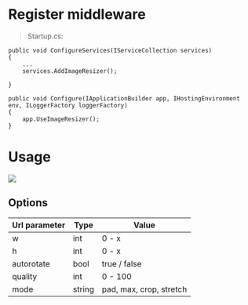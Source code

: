 # Register middleware

>Startup.cs: 

```
public void ConfigureServices(IServiceCollection services)
{
    ...
    services.AddImageResizer();

}

public void Configure(IApplicationBuilder app, IHostingEnvironment env, ILoggerFactory loggerFactory)
{
    app.UseImageResizer();
}
```


# Usage

<img src="/image.jpg?w=1000&quality=70" />

## Options

Url parameter | Type | Value |
|------|------|--------|
| w | int | 0 - x |
| h | int | 0 - x | 
| autorotate | bool | true / false |
| quality | int | 0 - 100 |
| mode  | string | pad, max, crop, stretch |